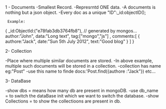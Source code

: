 1 - Documents
   -Smallest Record.
   -Represrntd ONE data.
   -A documents is nothing but a json object.
   -Every doc as a unique "ID":_id:objectID();

     Example:
  {
      _id:ObjectId:("e78fab3db3764fb8"), // generated by mongos...
      author:"John",
      data:"Long text",
      tag:["mongo","js"] ,
      comments:[
          {
              authore:"Jack",
              date:"Sun 5th July 2012",
              text:"Good blog"
          }
      ]
  }

2- Collection

   
   -Place where multiple similar documents are stored.
   -In above example, multiple such documents will be stored in a collection.
   -collection has name eg:"Post"
   -use this name to finde docs:'Post.find({authore :"Jack"}) etc...


3- DataBase

  -show dbs = means how many db are present in mongoDB.
  -use db_name = to switch the dataBase init which we want to switch the database.
  -show Collections = to show the collectioons are present in db.



 